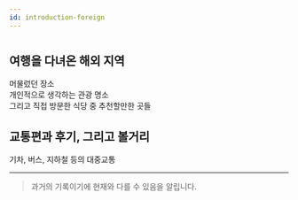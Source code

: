 ```yaml
---
id: introduction-foreign
---
```


#

## 여행을 다녀온 해외 지역
머물렀던 장소  
개인적으로 생각하는 관광 명소  
그리고 직접 방문한 식당 중 추천할만한 곳들

## 교통편과 후기, 그리고 볼거리
기차, 버스, 지하철 등의 대중교통

---
> 과거의 기록이기에 현재와 다를 수 있음을 알립니다.